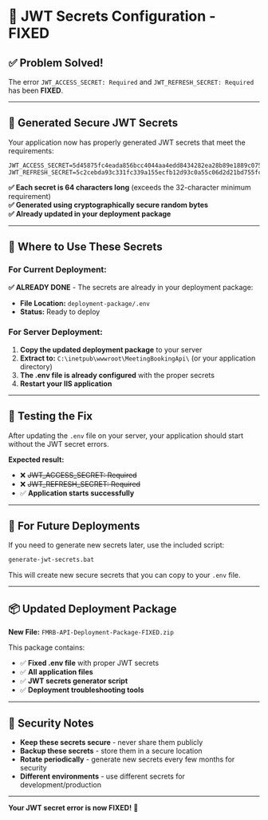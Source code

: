 # 🔐 JWT Secrets Configuration - FIXED

## ✅ **Problem Solved!**

The error `JWT_ACCESS_SECRET: Required` and `JWT_REFRESH_SECRET: Required` has been **FIXED**.

---

## 🔑 **Generated Secure JWT Secrets**

Your application now has properly generated JWT secrets that meet the requirements:

```env
JWT_ACCESS_SECRET=5d45875fc4eada856bcc4044aa4edd8434282ea28b89e1889c07535aede44e10
JWT_REFRESH_SECRET=5c2cebda93c331fc339a155ecfb12d93c0a55c06d2d21bd755fc092cb5b4ce5c
```

**✅ Each secret is 64 characters long** (exceeds the 32-character minimum requirement)  
**✅ Generated using cryptographically secure random bytes**  
**✅ Already updated in your deployment package**

---

## 📁 **Where to Use These Secrets**

### **For Current Deployment:**
**✅ ALREADY DONE** - The secrets are already in your deployment package:
- **File Location:** `deployment-package/.env`
- **Status:** Ready to deploy

### **For Server Deployment:**
1. **Copy the updated deployment package** to your server
2. **Extract to:** `C:\inetpub\wwwroot\MeetingBookingApi\` (or your application directory)
3. **The .env file is already configured** with the proper secrets
4. **Restart your IIS application**

---

## 🚀 **Testing the Fix**

After updating the `.env` file on your server, your application should start without the JWT secret errors.

**Expected result:**
- ❌ ~~JWT_ACCESS_SECRET: Required~~
- ❌ ~~JWT_REFRESH_SECRET: Required~~
- ✅ **Application starts successfully**

---

## 🔄 **For Future Deployments**

If you need to generate new secrets later, use the included script:
```cmd
generate-jwt-secrets.bat
```

This will create new secure secrets that you can copy to your `.env` file.

---

## 📦 **Updated Deployment Package**

**New File:** `FMRB-API-Deployment-Package-FIXED.zip`

This package contains:
- ✅ **Fixed .env file** with proper JWT secrets
- ✅ **All application files**
- ✅ **JWT secrets generator script**
- ✅ **Deployment troubleshooting tools**

---

## 🔐 **Security Notes**

- **Keep these secrets secure** - never share them publicly
- **Backup these secrets** - store them in a secure location
- **Rotate periodically** - generate new secrets every few months for security
- **Different environments** - use different secrets for development/production

---

**Your JWT secret error is now FIXED!** 🎉